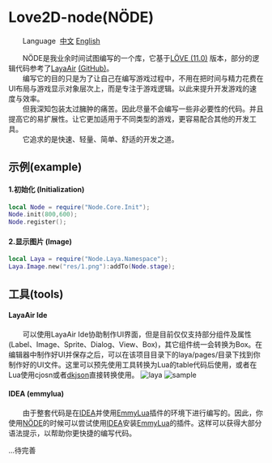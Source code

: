 # Love2D-node(NÖDE)

&emsp;&emsp;Language&nbsp; [中文](https://github.com/rifox/love2d-node/blob/master/README.md/) [English](https://github.com/rifox/love2d-node/blob/master/README-en.md/)<br/>

&emsp;&emsp;NÖDE是我业余时间试图编写的一个库，它基于[LÖVE (11.0)](http://love2d.org/) <!--[(GitHub)](https://bitbucket.org/rude/love
/) -->版本，部分的逻辑代码参考了[LayaAir](https://www.layabox.com/) [(GitHub)](https://github.com/layabox/layaair/)。<br/>
&emsp;&emsp;编写它的目的只是为了让自己在编写游戏过程中，不用在把时间与精力花费在UI布局与游戏显示对象层次上，而是专注于游戏逻辑。以此来提升开发游戏的速度与效率。<br/>
&emsp;&emsp;但我深知包装太过臃肿的痛苦。因此尽量不会编写一些非必要性的代码。并且提高它的易扩展性。让它更加适用于不同类型的游戏，更容易配合其他的开发工具。<br/>
&emsp;&emsp;它追求的是快速、轻量、简单、舒适的开发之道。

## 示例(example)
#### 1.初始化 (Initialization)
```lua
local Node = require("Node.Core.Init");
Node.init(800,600);
Node.register();
```
#### 2.显示图片 (Image)
```lua
local Laya = require("Node.Laya.Namespace");
Laya.Image.new("res/1.png"):addTo(Node.stage);
```

## 工具(tools)
#### LayaAir Ide
&emsp;&emsp;可以使用LayaAir Ide协助制作UI界面，但是目前仅仅支持部分组件及属性(Label、Image、Sprite、Dialog、View、Box)，其它组件统一会转换为Box。在编辑器中制作好UI并保存之后，可以在该项目目录下的laya/pages/目录下找到你制作好的UI文件。这里可以预先使用工具转换为Lua的table代码后使用，或者在Lua使用cjosn或者[dkjson](http://dkolf.de/src/dkjson-lua.fsl/home/)直接转换使用。
![laya](https://github.com/rifox/love2d-node/wiki/images/laya.png)
![sample](https://github.com/rifox/love2d-node/wiki/images/sample.gif)

#### IDEA (emmylua)
&emsp;&emsp;由于整套代码是在[IDEA](https://www.jetbrains.com/idea/)并使用[EmmyLua](https://github.com/EmmyLua/IntelliJ-EmmyLua)插件的环境下进行编写的。因此，你使用[NÖDE](#)的时候可以尝试使用[IDEA](https://www.jetbrains.com/idea/)安装[EmmyLua](https://github.com/EmmyLua/IntelliJ-EmmyLua)的插件。这样可以获得大部分语法提示，以帮助你更快捷的编写代码。

...待完善